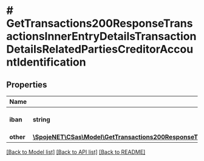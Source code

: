 # # GetTransactions200ResponseTransactionsInnerEntryDetailsTransactionDetailsRelatedPartiesCreditorAccountIdentification

## Properties

Name | Type | Description | Notes
------------ | ------------- | ------------- | -------------
**iban** | **string** | IBAN of the creditor account | [optional]
**other** | [**\SpojeNET\CSas\Model\GetTransactions200ResponseTransactionsInnerEntryDetailsTransactionDetailsRelatedPartiesCreditorAccountIdentificationOther**](GetTransactions200ResponseTransactionsInnerEntryDetailsTransactionDetailsRelatedPartiesCreditorAccountIdentificationOther.md) |  | [optional]

[[Back to Model list]](../../README.md#models) [[Back to API list]](../../README.md#endpoints) [[Back to README]](../../README.md)
